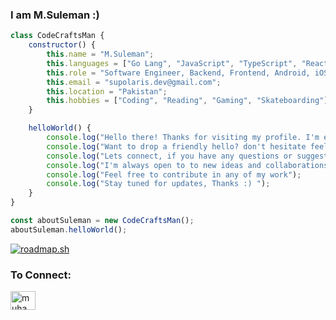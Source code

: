 ### I am M.Suleman :)
```javascript
class CodeCraftsMan {
    constructor() {
        this.name = "M.Suleman";
        this.languages = ["Go Lang", "JavaScript", "TypeScript", "React Native", "React"];
        this.role = "Software Engineer, Backend, Frontend, Android, iOS, Web";
        this.email = "supolaris.dev@gmail.com";
        this.location = "Pakistan";
        this.hobbies = ["Coding", "Reading", "Gaming", "Skateboarding"];
    }

    helloWorld() {
        console.log("Hello there! Thanks for visiting my profile. I'm excited for you to explore some of my projects.");
        console.log("Want to drop a friendly hello? don't hesitate feel free to reach out.");
        console.log("Lets connect, if you have any questions or suggestions.");
        console.log("I'm always open to to new ideas and collaborations.");
        console.log("Feel free to contribute in any of my work");
        console.log("Stay tuned for updates, Thanks :) ");
    }
}

const aboutSuleman = new CodeCraftsMan();
aboutSuleman.helloWorld();

```

<a href="https://roadmap.sh"><img src="https://roadmap.sh/card/tall/6561c0ac5145316d256cd87c?variant=dark" alt="roadmap.sh"/></a>

<h3 align="left">To Connect:</h3>
<p align="left">
<a href="https://linkedin.com/in/muhammad-suleman-593a6b20a" target="blank"><img align="center" src="https://raw.githubusercontent.com/rahuldkjain/github-profile-readme-generator/master/src/images/icons/Social/linked-in-alt.svg" alt="muhammad-suleman-593a6b20a" height="30" width="40" /></a>
</p>
